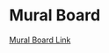 # Mural Board

[Mural Board Link](https://app.mural.co/t/roxanneg1507/m/roxanneg1507/1691617693397/ac6e052b9d7e0be71abc29610855f8737c3e0f4b?sender=ub010d796665bcf239d659370)
